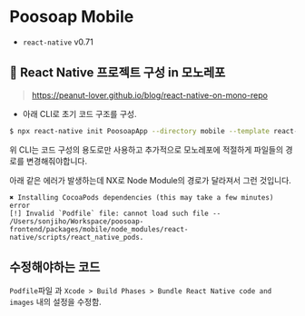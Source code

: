 # Poosoap Mobile

- `react-native` v0.71

## 🚧 React Native 프로젝트 구성 in 모노레포

> https://peanut-lover.github.io/blog/react-native-on-mono-repo

- 아래 CLI로 초기 코드 구조를 구성.

```bash
$ npx react-native init PoosoapApp --directory mobile --template react-native-template-typescript
```

위 CLI는 코드 구성의 용도로만 사용하고 추가적으로 모노레포에 적절하게 파일들의 경로를 변경해줘야합니다.

아래 같은 에러가 발생하는데 NX로 Node Module의 경로가 달라져서 그런 것입니다.

```
✖ Installing CocoaPods dependencies (this may take a few minutes)
error
[!] Invalid `Podfile` file: cannot load such file -- /Users/sonjiho/Workspace/poosoap-frontend/packages/mobile/node_modules/react-native/scripts/react_native_pods.
```

## 수정해야하는 코드

`Podfile`파일 과 `Xcode > Build Phases > Bundle React Native code and images` 내의 설정을 수정함.
